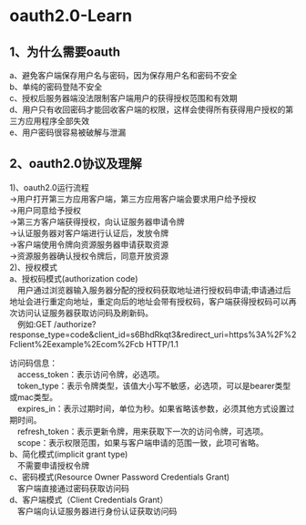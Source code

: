 # oauth2.0-Learn
## 1、为什么需要oauth
 a、避免客户端保存用户名与密码，因为保存用户名和密码不安全  
 b、单纯的密码登陆不安全   
 c、授权后服务器端没法限制客户端用户的获得授权范围和有效期  
 d、用户只有收回密码才能回收客户端的权限，这样会使得所有获得用户授权的第三方应用程序全部失效  
 e、用户密码很容易被破解与泄漏  
## 2、oauth2.0协议及理解
1)、oauth2.0运行流程  
->用户打开第三方应用客户端，第三方应用客户端会要求用户给予授权  
->用户同意给予授权  
->第三方客户端获得授权，向认证服务器申请令牌  
->认证服务器对客户端进行认证后，发放令牌  
->客户端使用令牌向资源服务器申请获取资源  
->资源服务器确认授权令牌后，同意开放资源  
2)、授权模式  
a、授权码模式(authorization code)  
&emsp;用户通过浏览器输入服务器分配的授权码获取地址进行授权码申请;申请通过后地址会进行重定向地址，重定向后的地址会带有授权码，客户端获得授权码可以再次访问认证服务器获取访问码及刷新码。  
&emsp;例如:GET /authorize?response_type=code&client_id=s6BhdRkqt3&redirect_uri=https%3A%2F%2Fclient%2Eexample%2Ecom%2Fcb HTTP/1.1
 
访问码信息：  
&emsp;access_token：表示访问令牌，必选项。  
&emsp;token_type：表示令牌类型，该值大小写不敏感，必选项，可以是bearer类型或mac类型。  
&emsp;expires_in：表示过期时间，单位为秒。如果省略该参数，必须其他方式设置过期时间。  
&emsp;refresh_token：表示更新令牌，用来获取下一次的访问令牌，可选项。  
&emsp;scope：表示权限范围，如果与客户端申请的范围一致，此项可省略。    
b、简化模式(implicit grant type)  
&emsp;不需要申请授权令牌  
c、密码模式(Resource Owner Password Credentials Grant)  
&emsp;客户端直接通过密码获取访问码  
d、客户端模式（Client Credentials Grant）  
&emsp;客户端向认证服务器进行身份认证获取访问码
